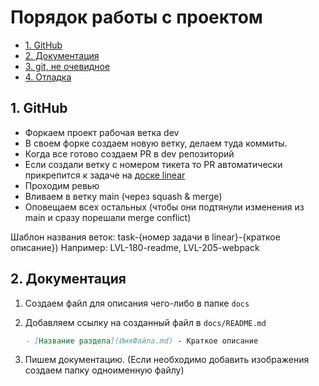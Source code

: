 # Порядок работы с проектом <!-- omit in toc -->

- [1. GitHub](#1-github)
- [2. Документация](#2-документация)
- [3. git, не очевидное](#3-git-не-очевидное)
- [4. Отладка](#4-отладка)

## 1. GitHub

- Форкаем проект рабочая ветка dev
- В своем форке создаем новую ветку, делаем туда коммиты. 
- Когда все готово создаем PR в dev репозиторий
- Если создали ветку с номером тикета то PR автоматически прикрепится к задаче на [доске linear](https://linear.app/levelup-team/team/LVL/all)
- Проходим ревью
- Вливаем в ветку main (через squash & merge)
- Оповещаем всех остальных (чтобы они подтянули изменения из main и сразу порешали merge conflict)

Шаблон названия веток: task-{номер задачи в linear}-{краткое описание})
Например: LVL-180-readme, LVL-205-webpack

## 2. Документация

1. Создаем файл для описания чего-либо в папке `docs`
2. Добавляем ссылку на созданный файл в `docs/README.md`

   ```markdown
   - [Название раздела](ИмяФайла.md) - Краткое описание
   ```

3. Пишем документацию. (Если необходимо добавить изображения создаем папку одноименную файлу)
